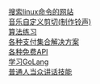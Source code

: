 [搜索linux命令的网站](https://wangchujiang.com/linux-command/)<br>
[音乐自定义剪切(制作铃声)](https://mp3cut.net/)<br>
[算法练习](https://leetcode-cn.com/)<br>
[各种支付集合解决方案](https://github.com/thephpleague/omnipay)<br>
[各种免费API](https://learnku.com/articles/30329)<br>
[学习GoLang](https://laravelacademy.org/post/19712.html)<br>
[普通人当众讲话技能](https://github.com/xiaolai/public-speaking-with-meaning)<br>

